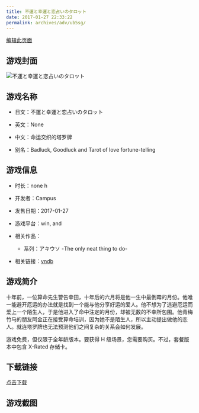 ```yaml
---
title: 不運と幸運と恋占いのタロット
date: 2017-01-27 22:33:22
permalink: archives/adv/ub5sg/
---
```

[编辑此页面](https://github.com/ACG-3/ADV3-source/blob/main/source/_posts/%E4%B8%8D%E9%81%8B%E3%81%A8%E5%B9%B8%E9%81%8B%E3%81%A8%E6%81%8B%E5%8D%A0%E3%81%84%E3%81%AE%E3%82%BF%E3%83%AD%E3%83%83%E3%83%88.md)

## 游戏封面

![不運と幸運と恋占いのタロット](https://pan.timero.xyz/d/onedrive/img_lib_001/%E4%B8%8D%E9%81%8B%E3%81%A8%E5%B9%B8%E9%81%8B%E3%81%A8%E6%81%8B%E5%8D%A0%E3%81%84%E3%81%AE%E3%82%BF%E3%83%AD%E3%83%83%E3%83%88_cover.avif)


## 游戏名称

- 日文：不運と幸運と恋占いのタロット
- 英文：None
- 中文：命运交织的塔罗牌

- 别名：Badluck, Goodluck and Tarot of love fortune-telling


## 游戏信息

- 时长：none h
- 开发者：Campus
- 发售日期：2017-01-27
- 游戏平台：win, and
- 相关作品：
   - 系列：アキウソ -The only neat thing to do-

- 相关链接：[vndb](https://vndb.org/v19943)


## 游戏简介

十年前，一位算命先生警告幸田，十年后的六月将是他一生中最倒霉的月份。他唯一能避开厄运的办法就是找到一个能与他分享好运的爱人。他不想为了逃避厄运而爱上一个陌生人，于是他进入了命中注定的月份，却被无数的不幸所包围。他青梅竹马的朋友阿金正在接受算命培训，因为她不是陌生人，所以主动提出做他的恋人。就连塔罗牌也无法预测他们之间复杂的关系会如何发展。



游戏免费，但仅限于全年龄版本。要获得 H 级场景，您需要购买。不过，套餐版本中包含 X-Rated 存储卡。


## 下载链接

[点击下载](https://pan.timero.xyz/onedrive/adv_lib_001/%E4%B8%8D%E9%81%8B%E3%81%A8%E5%B9%B8%E9%81%8B%E3%81%A8%E6%81%8B%E5%8D%A0%E3%81%84%E3%81%AE%E3%82%BF%E3%83%AD%E3%83%83%E3%83%88)


## 游戏截图


